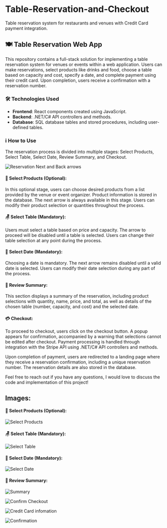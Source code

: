 # Table-Reservation-and-Checkout
Table reservation system for restaurants and venues with Credit Card payment integration.

## 🍽️ Table Reservation Web App

This repository contains a full-stack solution for implementing a table reservation system for venues or events within a web application. Users can make reservations, select products like drinks and food, choose a table based on capacity and cost, specify a date, and complete payment using their credit card. Upon completion, users receive a confirmation with a reservation number.

### 🛠️ Technologies Used

- **Frontend**: React components created using JavaScript.
- **Backend**: .NET/C# API controllers and methods.
- **Database**: SQL database tables and stored procedures, including user-defined tables.

### ℹ️ How to Use

The reservation process is divided into multiple stages: Select Products, Select Table, Select Date, Review Summary, and Checkout.

![Reservation Next and Back arrows](https://github.com/victoremartinez18/Table-Reservation-and-Checkout/assets/123347550/3c9040b0-7167-4c39-8016-c185371b4066)

#### 🛒 Select Products (Optional):

In this optional stage, users can choose desired products from a list provided by the venue or event organizer. Product information is stored in the database. The next arrow is always available in this stage. Users can modify their product selection or quantities throughout the process.

#### 🪑 Select Table (Mandatory):

Users must select a table based on price and capacity. The arrow to proceed will be disabled until a table is selected. Users can change their table selection at any point during the process.

#### 📅 Select Date (Mandatory):

Choosing a date is mandatory. The next arrow remains disabled until a valid date is selected. Users can modify their date selection during any part of the process.

#### 📝 Review Summary:

This section displays a summary of the reservation, including product selections with quantity, name, price, and total, as well as details of the chosen table (number, capacity, and cost) and the selected date.

#### 💳 Checkout:

To proceed to checkout, users click on the checkout button. A popup appears for confirmation, accompanied by a warning that selections cannot be edited after checkout. Payment processing is handled through integration with the Stripe API using .NET/C# API controllers and methods.

Upon completion of payment, users are redirected to a landing page where they receive a reservation confirmation, including a unique reservation number. The reservation details are also stored in the database.

Feel free to reach out if you have any questions, I would love to discuss the code and implementation of this project!

## Images:

#### 🛒 Select Products (Optional):

![Select Products](https://github.com/victoremartinez18/Table-Reservation-and-Checkout/assets/123347550/0fb12102-01d0-4d28-8272-8bc27cb771cf)

#### 🪑 Select Table (Mandatory):

![Select Table](https://github.com/victoremartinez18/Table-Reservation-and-Checkout/assets/123347550/e45718e6-2629-44b5-91ab-652b3f48a2ac)

#### 📅 Select Date (Mandatory):

![Select Date](https://github.com/victoremartinez18/Table-Reservation-and-Checkout/assets/123347550/a6a43643-a5f9-449d-886d-9b7ae1b062c5)

#### 📝 Review Summary:

![Summary](https://github.com/victoremartinez18/Table-Reservation-and-Checkout/assets/123347550/d539a799-baab-4e32-ba28-6d01781ffa1d)

![Confirm Checkout](https://github.com/victoremartinez18/Table-Reservation-and-Checkout/assets/123347550/70331255-c4f9-4164-8f70-970544acf937)

![Credit Card infomation](https://github.com/victoremartinez18/Table-Reservation-and-Checkout/assets/123347550/c0341295-5024-484c-a494-b8db4fbfe23e)

![Confirmation](https://github.com/victoremartinez18/Table-Reservation-and-Checkout/assets/123347550/3278618b-f6a2-4c8e-9fcb-a50a4bb7e244)
